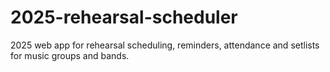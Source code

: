 # 2025-rehearsal-scheduler
2025 web app for rehearsal scheduling, reminders, attendance and setlists for music groups and bands.
